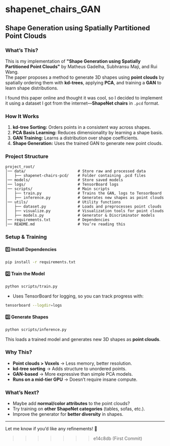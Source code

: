 # shapenet_chairs_GAN

## **Shape Generation using Spatially Partitioned Point Clouds**

### **What’s This?**
This is my implementation of **"Shape Generation using Spatially Partitioned Point Clouds"** by Matheus Gadelha, Subhransu Maji, and Rui Wang.  
The paper proposes a method to generate 3D shapes using **point clouds** by spatially ordering them with **kd-trees**, applying **PCA**, and training a **GAN** to learn shape distributions.   

I found this paper online and thought it was cool, so I decided to implement it using a dataset I got from the internet—**ShapeNet chairs** in `.pcd` format.   

### **How It Works**
1. **kd-tree Sorting:** Orders points in a consistent way across shapes.
2. **PCA Basis Learning:** Reduces dimensionality by learning a shape basis.
3. **GAN Training:** Learns a distribution over shape coefficients.
4. **Shape Generation:** Uses the trained GAN to generate new point clouds.  

### **Project Structure**
```
project_root/
│── data/                       # Store raw and processed data
│   ├── shapenet-chairs-pcd/    # Folder containing .pcd files
│── models/                     # Store saved models
│── logs/                       # TensorBoard logs
│── scripts/                    # Main scripts
│   ├── train.py                # Trains the GAN, logs to TensorBoard
│   ├── inference.py            # Generates new shapes as point clouds
│── utils/                      # Utility functions
│   ├── dataset.py              # Loads and preprocesses point clouds
│   ├── visualize.py            # Visualization tools for point clouds
│   ├── models.py               # Generator & Discriminator models
│── requirements.txt            # Dependencies
│── README.md                   # You’re reading this
```

### **Setup & Training**
#### 1️⃣ **Install Dependencies**
```bash
pip install -r requirements.txt
```
#### 2️⃣ **Train the Model**
```bash
python scripts/train.py
```
- Uses TensorBoard for logging, so you can track progress with:
```bash
tensorboard --logdir=logs
```

#### 3️⃣ **Generate Shapes**
```bash
python scripts/inference.py
```
This loads a trained model and generates new 3D shapes as **point clouds**.

### **Why This?**
- **Point clouds > Voxels** → Less memory, better resolution.
- **kd-tree sorting** → Adds structure to unordered points.
- **GAN-based** → More expressive than simple PCA models.
- **Runs on a mid-tier GPU** → Doesn’t require insane compute.

### **What’s Next?**
- Maybe add **normal/color attributes** to the point clouds?  
- Try training on **other ShapeNet categories** (tables, sofas, etc.).  
- Improve the generator for **better diversity** in shapes.

---
Let me know if you’d like any refinements! 🚀

>>>>>>> e14c8db (First Commit)

